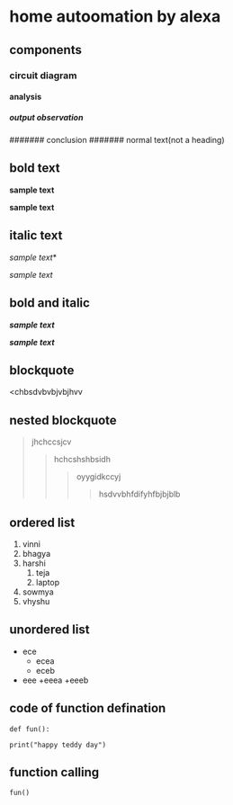 # home autoomation by alexa
## components
### circuit diagram
#### analysis
##### output observation
####### conclusion
####### normal text(not a heading)
## bold text
**sample text**

__sample text__
## italic text
*sample text**

_sample text_
## bold and italic
**_sample text_**

__*sample text*__
## blockquote
<chbsdvbvbjvbjhvv
## nested blockquote
>jhchccsjcv
>>hchcshshbsidh
>>>oyygidkccyj
>>>>hsdvvbhfdifyhfbjbjblb
## ordered list
1. vinni
2. bhagya
3. harshi
    1. teja
    2. laptop
4. sowmya
5. vhyshu
## unordered list
- ece
    * ecea
    * eceb
- eee
    +eeea
    +eeeb
## code of function defination
```
def fun():

print("happy teddy day")
```
## function calling
`
fun()
`
